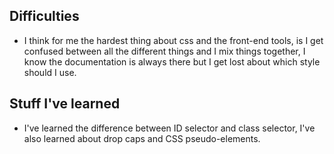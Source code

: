 ## Difficulties
- I think for me the hardest thing about css and the front-end tools, is I get confused between all the different things and I mix things together, I know the documentation is always there but I get lost about which style should I use.


## Stuff I've learned
- I've learned the difference between ID selector and class selector, I've also learned about drop caps and CSS pseudo-elements.